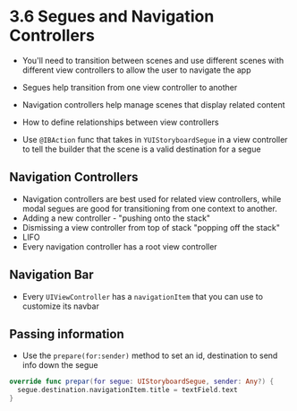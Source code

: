 # 3.6 Segues and Navigation Controllers

- You'll need to transition between scenes and use different scenes with different view controllers to allow the user to navigate the app
- Segues help transition from one view controller to another
- Navigation controllers help manage scenes that display related content
- How to define relationships between view controllers

- Use `@IBAction` func that takes in `YUIStoryboardSegue` in a view controller to tell the builder that the scene is a valid destination for a segue

## Navigation Controllers

- Navigation controllers are best used for related view controllers, while modal segues are good for transitioning from one context to another.
- Adding a new controller - "pushing onto the stack"
- Dismissing a view controller from top of stack "popping off the stack"
- LIFO
- Every navigation controller has a root view controller

## Navigation Bar

- Every `UIViewController` has a `navigationItem` that you can use to customize its navbar

## Passing information

- Use the `prepare(for:sender)` method to set an id, destination to send info down the segue

```swift
override func prepar(for segue: UIStoryboardSegue, sender: Any?) {
  segue.destination.navigationItem.title = textField.text
}
```
